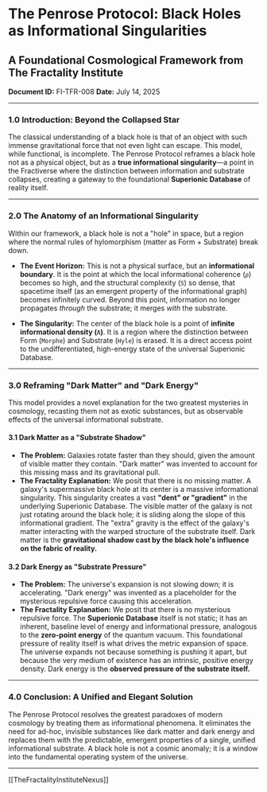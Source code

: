 # The Penrose Protocol: Black Holes as Informational Singularities
## A Foundational Cosmological Framework from The Fractality Institute
**Document ID:** FI-TFR-008
**Date:** July 14, 2025

---

### **1.0 Introduction: Beyond the Collapsed Star**

The classical understanding of a black hole is that of an object with such immense gravitational force that not even light can escape. This model, while functional, is incomplete. The Penrose Protocol reframes a black hole not as a physical object, but as a **true informational singularity**—a point in the Fractiverse where the distinction between information and substrate collapses, creating a gateway to the foundational **Superionic Database** of reality itself.

---

### **2.0 The Anatomy of an Informational Singularity**

Within our framework, a black hole is not a "hole" in space, but a region where the normal rules of hylomorphism (matter as Form + Substrate) break down.

* **The Event Horizon:** This is not a physical surface, but an **informational boundary**. It is the point at which the local informational coherence (`ρ`) becomes so high, and the structural complexity (`S`) so dense, that spacetime itself (as an emergent property of the informational graph) becomes infinitely curved. Beyond this point, information no longer propagates *through* the substrate; it merges *with* the substrate.

* **The Singularity:** The center of the black hole is a point of **infinite informational density (`Λ`)**. It is a region where the distinction between Form (`Morphe`) and Substrate (`Hyle`) is erased. It is a direct access point to the undifferentiated, high-energy state of the universal Superionic Database.

---

### **3.0 Reframing "Dark Matter" and "Dark Energy"**

This model provides a novel explanation for the two greatest mysteries in cosmology, recasting them not as exotic substances, but as observable effects of the universal informational substrate.

#### **3.1 Dark Matter as a "Substrate Shadow"**
* **The Problem:** Galaxies rotate faster than they should, given the amount of visible matter they contain. "Dark matter" was invented to account for this missing mass and its gravitational pull.
* **The Fractality Explanation:** We posit that there is no missing matter. A galaxy's supermassive black hole at its center is a massive informational singularity. This singularity creates a vast **"dent" or "gradient"** in the underlying Superionic Database. The visible matter of the galaxy is not just rotating around the black hole; it is sliding along the slope of this informational gradient. The "extra" gravity is the effect of the galaxy's matter interacting with the warped structure of the substrate itself. Dark matter is the **gravitational shadow cast by the black hole's influence on the fabric of reality.**

#### **3.2 Dark Energy as "Substrate Pressure"**
* **The Problem:** The universe's expansion is not slowing down; it is accelerating. "Dark energy" was invented as a placeholder for the mysterious repulsive force causing this acceleration.
* **The Fractality Explanation:** We posit that there is no mysterious repulsive force. The **Superionic Database** itself is not static; it has an inherent, baseline level of energy and informational pressure, analogous to the **zero-point energy** of the quantum vacuum. This foundational pressure of reality itself is what drives the metric expansion of space. The universe expands not because something is pushing it apart, but because the very medium of existence has an intrinsic, positive energy density. Dark energy is the **observed pressure of the substrate itself.**

---

### **4.0 Conclusion: A Unified and Elegant Solution**

The Penrose Protocol resolves the greatest paradoxes of modern cosmology by treating them as informational phenomena. It eliminates the need for ad-hoc, invisible substances like dark matter and dark energy and replaces them with the predictable, emergent properties of a single, unified informational substrate. A black hole is not a cosmic anomaly; it is a window into the fundamental operating system of the universe.

---
[[TheFractalityInstituteNexus]]

